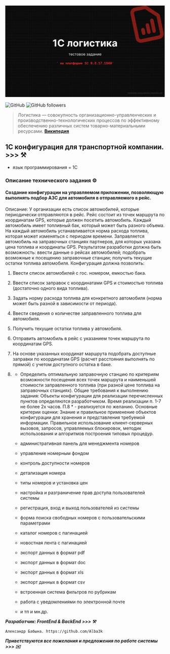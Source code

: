 <kbd><img src="img/1C_логистика.png" /></kbd>

![GitHub](https://img.shields.io/github/license/Alba3k/reserv_system_mendo?style=for-the-badge)
![GitHub followers](https://img.shields.io/github/followers/Alba3k?style=social)

> Логистика — совокупность организационно-управленческих и производственно-технологических процессов по эффективному обеспечению различных систем товарно-материальными ресурсами. [**Википедия**](https://ru.wikipedia.org/wiki/%D0%9B%D0%BE%D0%B3%D0%B8%D1%81%D1%82%D0%B8%D0%BA%D0%B0)

## 1C конфигурация для транспортной компании. >>> :hammer_and_pick:

 - язык программирования = 1С
 
### Описание технического задания :gear:

#### Создание конфигурации на управляемом приложении, позволяющую выполнять подбор АЗС для автомобиля в отправляемого в рейс.


Описание:
У организации есть список автомобилей, которые периодически отправляются в рейс. Рейс состоит из точек маршрута по координатам GPS, которые должен посетить автомобиль. Каждый автомобиль имеет топливный бак, который может быть разного объема. На каждый автомобиль устанавливается норма расхода топлива, которая может изменяться с периодом времени. Заправляется автомобиль на заправочных станциях партнеров, для которых указана цена топлива и координаты GPS. Результатом разработки должна быть возможность: ввести данные о рейсах автомобилей; подобрать возможные к посещению заправочные станции; получить текущие остатки топлива автомобиля.
Конфигурация должна позволить:
1)	Ввести список автомобилей с гос. номером, емкостью бака.
2)	Ввести список заправок с координатами GPS и стоимостью топлива (достаточно одного вида топлива).
3)	Задать норму расхода топлива для конкретного автомобиля (норма может быть разной в зависимости от периода).
4)	Ввести сведения о количестве заправленного топлива для автомобиля.
5)	Получить текущие остатки топлива у автомобиля.
6)	Отправить автомобиль в рейс с указанием точек маршрута по координатам GPS.
7)	На основе указанных координат маршрута подобрать доступные заправки по координатам GPS (расчет расстояния выполнять по прямой) с учетом доступного остатка в баке.
8)	* Определить оптимальную заправочную станцию по критериям возможности посещения всех точек маршрута и наименьшей стоимости заправленного топлива (при разной цене топлива на заправочных станциях).
Общие требования к выполнению задания:
Объекты конфигурации для реализации перечисленных пунктов определяются разработчиком.
Время реализации п. 1-7 не более 2х часов.
П.8 * - реализуется по желанию.
Основные критерии оценки:
Знание и правильное применение объектов конфигурации для хранения и представления требуемой информации. Правильное использование клиент-серверных вызовов, запросов, управляемых блокировок, методик использования и алгоритмов построения типовых процедур.


	- административная панель для менеджмента номеров
	- управление номерным фондом 
	- контроль доступности номеров
	- детализация номера
	- типы номеров и установка цен

	- настройка и разграничение прав доступа пользователей системы
	- регистрация, вход и выход пользователей из системы

	- форма поиска свободных номеров с пользовательскими параметрами
	- каталог номеров с пагинацией
	- новостная лента с пагинацией

	- экспорт данных в формат pdf
	- экспорт данных в формат doc
	- экспорт данных в формат xls
	- экспорт данных в формат csv

	- встроенная система фильтров по рубрикам

	- работа с уведомлениями по электронной почте

	- и тп и мн.др.


***Разработчик: FrontEnd & BackEnd >>> :hammer_and_pick:***
```team
Александр Бабына. https://github.com/Alba3k
```

***Приветствуются все пожелания и предложения по работе системы >>> :envelope:***



